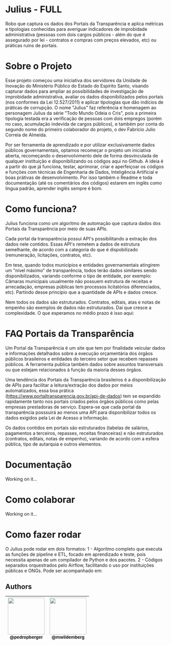 # Julius - FULL

Robo que captura os dados dos Portais da Transparência e aplica métricas e tipologias conhecidas para averiguar indicadores de improbidade administrativa (pessoas com dois cargos públicos - além do que é assegurado por lei - contratos e compras com preços elevados, etc) ou práticas ruins de portais.

# Sobre o Projeto

Esse projeto começou uma iniciativa dos servidores da Unidade de Inovação do Ministério Público do Estado do Espírito Santo, visando capturar dados para ampliar as possibilidades de investigação de improbidade administrativa, avaliar os dados disponibilizados pelos portais (nos conformes da Lei 12.527/2011) e aplicar tipologias que dão indícios de práticas de corrupção. O nome "Julius" faz referência e homenagem ao personagem Julius da série "Todo Mundo Odeia o Cris", pois a primeira tipologia testada era a verificação de pessoas com dois empregos (porém no caso, acumulação indevida de cargos públicos), e também por conta do segundo nome do primeiro colaborador do projeto, o dev Fabrício Julio Correia de Almeida.

Por ser ferramenta de aprendizado e por utilizar exclusivamente dados públicos governamentais, optamos recomeçar o projeto um iniciativa aberta, recomeçando o desenvolvimento dele de forma desvinculada de qualquer instituição e disponibilizando os códigos aqui no Github. A ideia é a partir do que já funciona, testar, aprimorar, criar e aperfeiçoar os códigos e funções com técnicas de Engenharia de Dados, Inteligência Artificial e boas prátivas de desenvolvimento. Por isso também o Readme e toda documentação (até os comentários dos códigos) estarem em inglês como lingua padrão, aprender inglês sempre é bom.

# Como funciona?

Julius funciona como um algoritmo de automação que captura dados dos Portais da Transparência por meio de suas APIs.

Cada portal da transparência possui API's possibilitando a extração dos dados nele contidos. Essas API's remetem a dados de estrutura semelhante, de acordo com a categoria do que é dispobilizado (remuneração, licitações, contratos, etc).

Em tese, quando todos municípios e entidades governamentais atingirem um "nível máximo" de transparência, todos terão dados similares sendo disponibilizados, variando conforme o tipo de entidade, por exemplo: Câmaras municipais usualmente não possuem estrutura de receitas e arrecadação, empresas públicas tem processos licitatórios diferenciados, etc). Partindo desse princípio que a quantidade de APIs e dados cresce. 

Nem todos os dados são estruturados. Contratos, editais, atas e notas de empenho são exemplos de dados não estruturados. Daí que cresce a complexidade. O que esperamos no médio prazo é isso aqui:



# FAQ Portais da Transparência

Um Portal da Transparência é um site que tem por finalidade veicular dados e informações detalhados sobre a execução orçamentária dos órgãos públicos brasileiros e entidades do terceiro setor que recebem repasses públicos. A ferramenta publica também dados sobre assuntos transversais ou que estejam relacionados à função da maioria desses órgãos.

Uma tendência dos Portais da Transparência brasileiros é a disponibilização de APIs para facilitar a leitura/extração dos dados por meios automatizados, essa boa prática (https://www.portaltransparencia.gov.br/api-de-dados) tem se expandido rapidamente tanto nos portais criados pelos órgãos públicos como pelas empresas prestadoras de serviço. Espera-se que cada portal da transparência posssuirá ao menos uma API para disponibilizar todos os dados exigidos pela Lei de Acesso a Informação.

Os dados contidos em portais são estruturados (tabelas de salários, pagamentos a terceiros, repasses, receitas financeiras) e não estruturados (contratos, editais, notas de empenho), variando de acordo com a esfera pública, tipo de autarquia e outros elementos.

# Documentação
Working on it...

# Como colaborar
Working on it...

# Como fazer rodar
O Julius pode rodar em dois formatos:
1 - Algoritmo completo que executa as funções de pipeline e ETL, focado em aprendizado e teste, pois necessita apenas de um compilador de Python e dos pacotes.
2 - Códigos separados orquestrados pelo Airflow, facilitando o uso por instituições públicas e ONGs. Pode ser acompanhado em:


## Authors

| [<img src="https://github.com/pedropberger.png?size=115" width=115><br><sub>@pedropberger</sub>](https://github.com/pedropberger) | [<img src="https://github.com/mwildemberg.png?size=115" width=115><br><sub>@mwildemberg</sub>](https://github.com/mwildemberg) |
| :---: | :---: |

